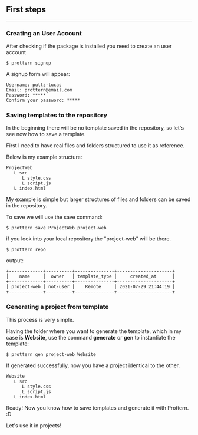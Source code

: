 ## First steps
---

### Creating an User Account
After checking if the package is installed you need to create an user account

```command
$ prottern signup
```

A signup form will appear:

```
Username: pultz-lucas
Email: prottern@email.com
Password: *****
Confirm your password: *****
```

### Saving templates to the repository
In the beginning there will be no template saved in the repository, so let's see now how to save a template.

First I need to have real files and folders structured to use it as reference.

Below is my example structure:

```
ProjectWeb
   L src
      L style.css
      L script.js 
   L index.html
```

My example is simple but larger structures of files and folders can be saved in the repository.

To save we will use the save command:

```command
$ prottern save ProjectWeb project-web
```

if you look into your local repository the "project-web" will be there.

```command
$ prottern repo
```

output:

```
+-------------+----------+---------------+---------------------+
│    name     │  owner   │ template_type │     created_at      │
+-------------+----------+---------------+---------------------+
│ project-web │ not-user │    Remote     │ 2021-07-29 21:44:19 │
+-------------+----------+---------------+---------------------+

```

### Generating a project from template

This process is very simple.

Having the folder where you want to generate the template, which in my case is **Website**, use the command **generate** or **gen** to instantiate the template:

```command
$ prottern gen project-web Website
```

If generated successfully, now you have a project identical to the other.

```
Website
   L src
      L style.css
      L script.js
   L index.html
```

Ready! Now you know how to save templates and generate it with Prottern. :D

Let's use it in projects!

